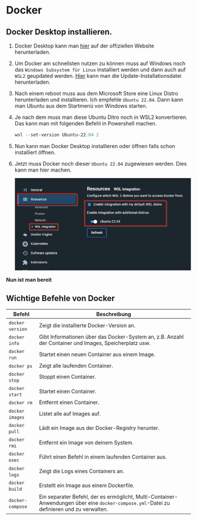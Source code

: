 # Docker


## Docker Desktop installieren.
1. Docker Desktop kann man [hier](https://www.docker.com/products/docker-desktop/) auf der offiziellen Website herunterladen.

2. Um Docker am schnellsten nutzen zu können muss auf Windows noch das `Windows Subsystem für Linux` installiert werden und dann auch auf `WSL2` geupdated werden. [Hier](https://learn.microsoft.com/de-de/windows/wsl/install-manual#step-4---download-the-linux-kernel-update-package) kann man die Update-Installationsdatei herunterladen.

3. Nach einem reboot muss aus dem Microsoft Store eine Linux Distro herunterladen und installieren. Ich empfehle `Ubuntu 22.04`. Dann kann man Ubuntu aus dem Startmenü von Windows starten.
   
4. Je nach dem muss man diese Ubuntu Ditro noch in WSL2 konvertieren. Das kann man mit folgenden Befehl in Powershell machen.
    ```powershell
    wsl --set-version Ubuntu-22.04 2
    ```

5. Nun kann man Docker Desktop installieren oder öffnen falls schon installiert öffnen.

6. Jetzt muss Docker noch dieser `Ubuntu 22.04` zugewiesen werden. Dies kann man hier machen.

    ![Docker Settings](../../Screenshots/2023-03-20%2014_14_57-Settings%20-%20Docker%20Desktop.png)

**Nun ist man bereit**

## Wichtige Befehle von Docker

| Befehl          | Beschreibung                                                                                               |
|---------------------------------|------------------------------------------------------------------------------------------------------------|
| `docker version`  | Zeigt die installierte Docker-Version an.                                                                |
| `docker info`     | Gibt Informationen über das Docker-System an, z.B. Anzahl der Container und Images, Speicherplatz usw.  |
| `docker run`      | Startet einen neuen Container aus einem Image.                                                          |
| `docker ps`       | Zeigt alle laufenden Container.       |
| `docker stop`     | Stoppt einen Container.                                                                        |
| `docker start`    | Startet einen Container.                                                                      |
| `docker rm`       | Entfernt einen Container.                                                                                |
| `docker images`   | Listet alle auf Images auf.                                                       |
| `docker pull`     | Lädt ein Image aus der Docker-Registry herunter.                                                         |
| `docker rmi`      | Entfernt ein Image von deinem System.                                                                    |
| `docker exec`     | Führt einen Befehl in einem laufenden Container aus.                                                      |
| `docker logs`     | Zeigt die Logs eines Containers an.                                                                      |
| `docker build`    | Erstellt ein Image aus einem Dockerfile.                                                                  |
| `docker-compose` | Ein separater Befehl, der es ermöglicht, Multi-Container-Anwendungen über eine `docker-compose.yml`-Datei zu definieren und zu verwalten. |
